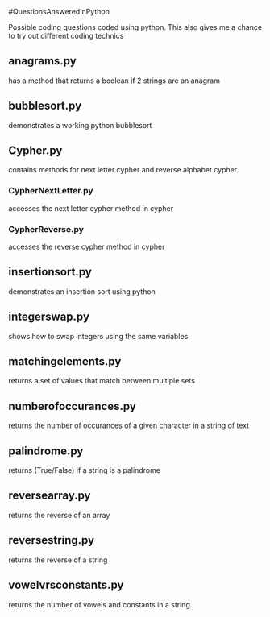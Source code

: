 #QuestionsAnsweredInPython

Possible coding questions coded using python.
This also gives me a chance to try out different coding technics

## anagrams.py
has a method that returns a boolean if 2 strings are an anagram

## bubblesort.py
demonstrates a working python bubblesort

## Cypher.py
contains methods for next letter cypher and reverse alphabet cypher

### CypherNextLetter.py
accesses the next letter cypher method in cypher

### CypherReverse.py
accesses the reverse cypher method in cypher

## insertionsort.py
demonstrates an insertion sort using python

## integerswap.py
shows how to swap integers using the same variables

## matchingelements.py
returns a set of values that match between multiple sets

## numberofoccurances.py
returns the number of occurances of a given character in a string of text

## palindrome.py
returns (True/False) if a string is a palindrome

## reversearray.py
returns the reverse of an array

## reversestring.py
returns the reverse of a string

## vowelvrsconstants.py
returns the number of vowels and constants in a string.

